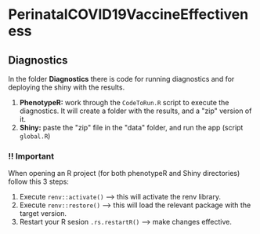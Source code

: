 # PerinatalCOVID19VaccineEffectiveness

## Diagnostics
In the folder **Diagnostics** there is code for running diagnostics and for deploying the shiny with the results.
1) **PhenotypeR:** work through the `CodeToRun.R` script to execute the diagnostics. It will create a folder with the results, and a "zip" version of it.
2) **Shiny:** paste the "zip" file in the "data" folder, and run the app (script `global.R`)

### !! Important
When opening an R project (for both phenotypeR and Shiny directories) follow this 3 steps:
1. Execute `renv::activate()` --> this will activate the renv library.
2. Execute `renv::restore()` --> this will load the relevant package with the target version.
3. Restart your R sesion `.rs.restartR()` --> make changes effective.

